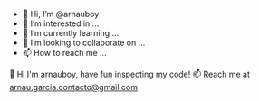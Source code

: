 - 👋 Hi, I’m @arnauboy
- 👀 I’m interested in ...
- 🌱 I’m currently learning ...
- 💞️ I’m looking to collaborate on ...
- 📫 How to reach me ...

<!---
arnauboy/arnauboy is a ✨ special ✨ repository because its `README.md` (this file) appears on your GitHub profile.
You can click the Preview link to take a look at your changes.
--->

👋 Hi I'm arnauboy, have fun inspecting my code!
📫 Reach me at arnau.garcia.contacto@gmail.com
